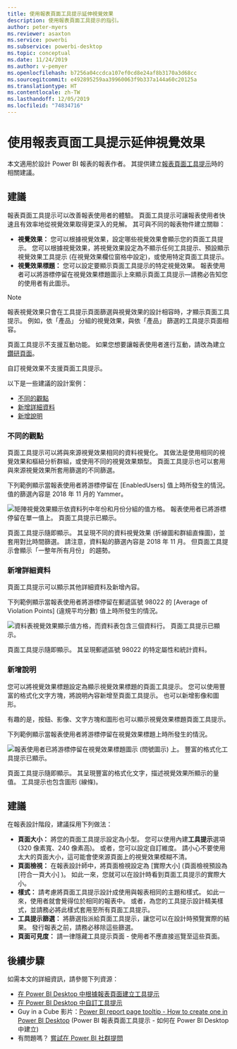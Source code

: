```yaml
---
title: 使用報表頁面工具提示延伸視覺效果
description: 使用報表頁面工具提示的指引。
author: peter-myers
ms.reviewer: asaxton
ms.service: powerbi
ms.subservice: powerbi-desktop
ms.topic: conceptual
ms.date: 11/24/2019
ms.author: v-pemyer
ms.openlocfilehash: b7256a04ccdca107ef0cd8e24af8b3170a3d68cc
ms.sourcegitcommit: e492895259aa39960063f9b337a144a60c20125a
ms.translationtype: HT
ms.contentlocale: zh-TW
ms.lasthandoff: 12/05/2019
ms.locfileid: "74834716"
---
```

# <a name="extending-visuals-with-report-page-tooltips"></a>使用報表頁面工具提示延伸視覺效果

本文適用於設計 Power BI 報表的報表作者。 其提供建立[報表頁面工具提示](../desktop-tooltips.md)時的相關建議。

## <a name="suggestions"></a>建議

報表頁面工具提示可以改善報表使用者的體驗。 頁面工具提示可讓報表使用者快速且有效率地從視覺效果取得更深入的見解。 其可與不同的報表物件建立關聯：

- **視覺效果：** 您可以根據視覺效果，設定哪些視覺效果會顯示您的頁面工具提示。 您可以根據視覺效果，將視覺效果設定為不顯示任何工具提示、預設顯示視覺效果工具提示 (在視覺效果欄位窗格中設定)，或使用特定頁面工具提示。
- **視覺效果標題：** 您可以設定要顯示頁面工具提示的特定視覺效果。 報表使用者可以將游標停留在視覺效果標題圖示上來顯示頁面工具提示—請務必告知您的使用者有此圖示。

> [!NOTE]
> 報表視覺效果只會在工具提示頁面篩選與視覺效果的設計相容時，才顯示頁面工具提示。 例如，依「產品」  分組的視覺效果，與依「產品」  篩選的工具提示頁面相容。
>
> 頁面工具提示不支援互動功能。 如果您想要讓報表使用者進行互動，請改為建立[鑽研頁面](../desktop-drillthrough.md)。
>
> 自訂視覺效果不支援頁面工具提示。

以下是一些建議的設計案例：

- [不同的觀點](#different-perspective)
- [新增詳細資料](#add-detail)
- [新增說明](#add-help)

### <a name="different-perspective"></a>不同的觀點

頁面工具提示可以將與來源視覺效果相同的資料視覺化。 其做法是使用相同的視覺效果和樞紐分析群組，或使用不同的視覺效果類型。 頁面工具提示也可以套用與來源視覺效果所套用篩選的不同篩選。

下列範例顯示當報表使用者將游標停留在 [EnabledUsers]  值上時所發生的情況。 值的篩選內容是 2018 年 11 月的 Yammer。

![矩陣視覺效果顯示依資料列中年份和月份分組的值方格。 報表使用者已將游標停留在單一值上。 頁面工具提示已顯示。](media/report-page-tooltips/suggestion-different-perspective.png)

頁面工具提示隨即顯示。 其呈現不同的資料視覺效果 (折線圖和群組直條圖)，並套用對比時間篩選。 請注意，資料點的篩選內容是 2018 年 11 月。 但頁面工具提示會顯示「一整年所有月份」  的趨勢。

### <a name="add-detail"></a>新增詳細資料

頁面工具提示可以顯示其他詳細資料及新增內容。

下列範例顯示當報表使用者將游標停留在郵遞區號 98022 的 [Average of Violation Points] \(違規平均分數\)  值上時所發生的情況。

![資料表視覺效果顯示值方格，而資料表包含三個資料行。 頁面工具提示已顯示。](media/report-page-tooltips/suggestion-add-details.png)

頁面工具提示隨即顯示。 其呈現郵遞區號 98022 的特定屬性和統計資料。

### <a name="add-help"></a>新增說明

您可以將視覺效果標題設定為顯示視覺效果標題的頁面工具提示。 您可以使用豐富的格式化文字方塊，將說明內容新增至頁面工具提示。 也可以新增影像和圖形。

有趣的是，按鈕、影像、文字方塊和圖形也可以顯示視覺效果標題頁面工具提示。

下列範例顯示當報表使用者將游標停留在視覺效果標題上時所發生的情況。

![報表使用者已將游標停留在視覺效果標題圖示 (問號圖示) 上。 豐富的格式化工具提示已顯示。](media/report-page-tooltips/suggestion-add-help.png)

頁面工具提示隨即顯示。 其呈現豐富的格式化文字，描述視覺效果所顯示的量值。 工具提示也包含圖形 (線條)。

## <a name="recommendations"></a>建議

在報表設計階段，建議採用下列做法：

- **頁面大小：** 將您的頁面工具提示設定為小型。 您可以使用內建**工具提示**選項 (320 像素寬、240 像素高)。 或者，您可以設定自訂維度。 請小心不要使用太大的頁面大小，這可能會使來源頁面上的視覺效果模糊不清。
- **頁面檢視：** 在報表設計師中，將頁面檢視設定為 [實際大小]  (頁面檢視預設為 [符合一頁大小]  )。 如此一來，您就可以在設計時看到頁面工具提示的實際大小。
- **樣式：** 請考慮將頁面工具提示設計成使用與報表相同的主題和樣式。 如此一來，使用者就會覺得位於相同的報表中。 或者，為您的工具提示設計精美樣式，並請務必將此樣式套用至所有頁面工具提示。
- **工具提示篩選：** 將篩選指派給頁面工具提示，讓您可以在設計時預覽實際的結果。 發行報表之前，請務必移除這些篩選。
- **頁面可見度：** 請一律隱藏工具提示頁面 - 使用者不應直接巡覽至這些頁面。

## <a name="next-steps"></a>後續步驟

如需本文的詳細資訊，請參閱下列資源：

- [在 Power BI Desktop 中根據報表頁面建立工具提示](../desktop-tooltips.md)
- [在 Power BI Desktop 中自訂工具提示](../desktop-custom-tooltips.md)
- Guy in a Cube 影片：[Power BI report page tooltip - How to create one in Power BI Desktop](https://www.youtube.com/watch?v=URTA7JZsAtw) (Power BI 報表頁面工具提示 - 如何在 Power BI Desktop 中建立)
- 有問題嗎？ [嘗試在 Power BI 社群提問](https://community.powerbi.com/)
